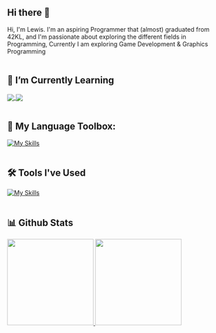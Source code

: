 ## Hi there 👋
Hi, I'm Lewis. I'm an aspiring Programmer that (almost) graduated from 42KL, and I'm passionate about exploring the different fields in Programming, Currently I am exploring Game Development & Graphics Programming
<br/>
<br/>

## 🌱 I’m Currently Learning
<a href="https://github.com/lewislee42/RayLibGame">
  <img align="center" src="https://github-readme-stats.vercel.app/api/pin/?username=lewislee42&repo=RayLibGame&title_color=fff&icon_color=f9f9f9&text_color=9f9f9f&bg_color=151515" />
</a>
<a href="https://github.com/lewislee42/RayTracer">
  <img align="center" src="https://github-readme-stats.vercel.app/api/pin/?username=lewislee42&repo=RayTracer&title_color=fff&icon_color=f9f9f9&text_color=9f9f9f&bg_color=151515" />
</a>
<br/>
<br/>

## 🧰 My Language Toolbox:
[![My Skills](https://skillicons.dev/icons?i=c,cpp,cs,python,js,ts,html,css,bash&perline=15)](https://skillicons.dev)
<br/>
<br/>

## 🛠️ Tools I've Used
[![My Skills](https://skillicons.dev/icons?i=docker,godot,unity,mysql,postgres,django,nestjs,nextjs,react,nginx&perline=15)](https://skillicons.dev)
<br/>
<br/>

## 📊 Github Stats
<a href="https://github.com/anuraghazra/github-readme-stats">
  <img height="200" src="https://github-readme-stats.vercel.app/api?username=lewislee42&show_icons=true&theme=dark#gh-dark-mode-only" style="max-width: 100%;"/>
</a>
<a href="https://github.com/anuraghazra/github-readme-stats">
  <img height="200" src="https://github-readme-stats.vercel.app/api/top-langs/?username=lewislee42&layout=compact&langs_count=8&card_width=320&theme=dark#gh-dark-mode-only" style="max-width: 100%;"/>
</a>

<!--
**lewislee42/lewislee42** is a ✨ _special_ ✨ repository because its `README.md` (this file) appears on your GitHub profile.

Here are some ideas to get you started:

- 🔭 I’m currently working on ...
- 🌱 I’m currently learning ...
